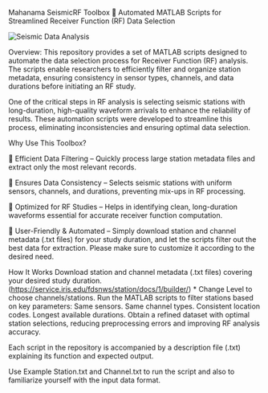 Mahanama SeismicRF Toolbox
🔹 Automated MATLAB Scripts for Streamlined Receiver Function (RF) Data Selection

![Seismic Data Analysis](Result_Figures_png)


Overview:
This repository provides a set of MATLAB scripts designed to automate the data selection process for Receiver Function (RF) analysis. The scripts enable researchers to efficiently filter and organize station metadata, ensuring consistency in sensor types, channels, and data durations before initiating an RF study.

One of the critical steps in RF analysis is selecting seismic stations with long-duration, high-quality waveform arrivals to enhance the reliability of results. These automation scripts were developed to streamline this process, eliminating inconsistencies and ensuring optimal data selection.

Why Use This Toolbox?

🔹 Efficient Data Filtering – Quickly process large station metadata files and extract only the most relevant records.

🔹 Ensures Data Consistency – Selects seismic stations with uniform sensors, channels, and durations, preventing mix-ups in RF processing.

🔹 Optimized for RF Studies – Helps in identifying clean, long-duration waveforms essential for accurate receiver function computation.

🔹 User-Friendly & Automated – Simply download station and channel metadata (.txt files) for your study duration, and let the scripts filter out the best data for extraction.
Please make sure to customize it according to the desired need. 

How It Works
Download station and channel metadata (.txt files) covering your desired study duration.
(https://service.iris.edu/fdsnws/station/docs/1/builder/) * Change Level to choose channels/stations.
Run the MATLAB scripts to filter stations based on key parameters:
Same sensors.
Same channel types.
Consistent location codes.
Longest available durations.
Obtain a refined dataset with optimal station selections, reducing preprocessing errors and improving RF analysis accuracy.

Each script in the repository is accompanied by a description file (.txt) explaining its function and expected output.

Use Example Station.txt and Channel.txt to run the script and also to familiarize yourself with the input data format.
